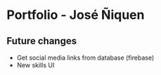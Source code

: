 # Portfolio - José Ñiquen

## Future changes
- Get social media links from database (firebase)
- New skills UI
